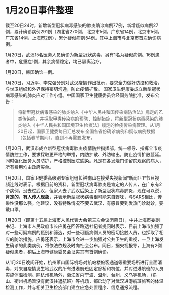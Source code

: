 # 1月20日事件整理

截至20日24时，新增新型冠状病毒感染的肺炎确诊病例77例，新增疑似病例27例，累计确诊病例291例（湖北省270例，北京市5例，广东省14例，北京市5例，广东省14例，上海市2例），累计疑似病例54例。其中上海市与北京市首次确诊病例。

1月20日，武汉15名医务人员确诊为新型冠状病毒，另有1名为疑似病例。16例患者中，危重症1例，其余病情稳定，均已隔离治疗。

1月20日，韩国确诊一例。

1月20日，习近平、李克强分别对武汉疫情作出批示，要求全力做好防控和救治，与世卫组织和外界保持密切沟通，防止疫情扩散。 国家卫生健康委成立新型冠状病毒感染的肺炎应对工作小组。中国国家卫生健康委员会经国务院批准，发布公告：
>将新型冠状病毒感染的肺炎纳入《中华人民共和国传染病防治法》规定的乙类传染病，并採取甲类传染病的预防、控制措施，将新型冠状病毒感染的肺炎纳入《中华人民共和国国境卫生检疫法》规定的检疫传染病管理。从1月20日起，国家卫健委每日汇总发布全国各省份确诊病例和疑似病例数据（包括春节期间），直到不再需要发布。

1月20日，武汉市成立新型冠状病毒肺炎疫情防控指挥部，统一领导、指挥全市疫情防控工作，要求採取更严格的举措，内防扩散、外防输出，防止疫情扩散蔓延。同时强化医务人员防护，严格控制医院感染。凡是在各发烧门诊留院观察的病人，所有费用均由政府买单。

1月20日，国家卫健委高级别专家组组长钟南山在接受央视新闻“新闻1+1”节目视频连线时表示，根据目前的资料，新型冠状病毒肺炎是肯定的人传人，在广东有2个病例，没去过武汉，但家人去了武汉后染上了新型冠状病毒肺炎，现在可以说，**肯定的，有人传人现象**，并表示新型冠状病毒很可能来自野味，与SARS相比，传染性没那么强。他建议，没有特殊情况不要去武汉，有感冒要到发热门诊就诊，要戴口罩。

1月20日（即第十五届上海市人民代表大会第三次会议闭幕日），中共上海市委副书记、上海市人民政府市长应勇在回答路透社记者提问时表示，目前上海市加强了对一些可疑病例的甄别和筛选，对一些可疑病例人员的密切接触人员，也採取了相应的防治措施。应勇还表示，上海市会进一步加强对公共卫生的重视，一旦上海发生确诊的此类病例，将依法依规及时向社会公布。同日，据央视报导，上海有2例疑似患者，稍后上海市健康委员会证实其有首例确诊。

从1月20日晚间开始，杭州萧山国际机场对航站楼旅客通道等重要场所进行全面消毒，对来自疫情发生地武汉的所有进港航班固定廊桥和机位，并对进港航班的人员实施体温检测。除杭州机场外，浙江省内宁波、温州、台州、义乌等机场，（舟山、衢州机场暂没有武汉往返航班）等机场，都启动了对武汉进港航班旅客的体温检测工作，并与相关卫生检疫部门建立应急处置程序、信息通报流程。




